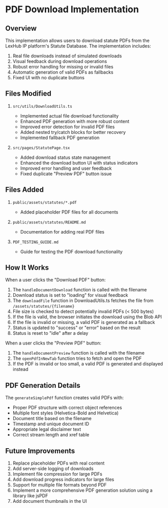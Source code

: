 # PDF Download Implementation

## Overview

This implementation allows users to download statute PDFs from the LexHub IP platform's Statute Database. The implementation includes:

1. Real file downloads instead of simulated downloads
2. Visual feedback during download operations
3. Robust error handling for missing or invalid files
4. Automatic generation of valid PDFs as fallbacks
5. Fixed UI with no duplicate buttons

## Files Modified

1. `src/utils/DownloadUtils.ts`
   - Implemented actual file download functionality
   - Enhanced PDF generation with more robust content
   - Improved error detection for invalid PDF files
   - Added nested try/catch blocks for better recovery
   - Implemented fallback PDF generation

2. `src/pages/StatutePage.tsx`
   - Added download status state management
   - Enhanced the download button UI with status indicators
   - Improved error handling and user feedback
   - Fixed duplicate "Preview PDF" button issue

## Files Added

1. `public/assets/statutes/*.pdf`
   - Added placeholder PDF files for all documents
   
2. `public/assets/statutes/README.md`
   - Documentation for adding real PDF files

3. `PDF_TESTING_GUIDE.md`
   - Guide for testing the PDF download functionality

## How It Works

When a user clicks the "Download PDF" button:

1. The `handleDocumentDownload` function is called with the filename
2. Download status is set to "loading" for visual feedback
3. The `downloadFile` function in DownloadUtils.ts fetches the file from `/assets/statutes/{filename}`
4. File size is checked to detect potentially invalid PDFs (< 500 bytes)
5. If the file is valid, the browser initiates the download using the Blob API
6. If the file is invalid or missing, a valid PDF is generated as a fallback
7. Status is updated to "success" or "error" based on the result
8. Status is reset to "idle" after a delay

When a user clicks the "Preview PDF" button:
1. The `handleDocumentPreview` function is called with the filename
2. The `openPdfInNewTab` function tries to fetch and open the PDF
3. If the PDF is invalid or too small, a valid PDF is generated and displayed instead

## PDF Generation Details

The `generateSimplePdf` function creates valid PDFs with:
- Proper PDF structure with correct object references
- Multiple font styles (Helvetica-Bold and Helvetica)
- Document title based on the filename
- Timestamp and unique document ID
- Appropriate legal disclaimer text
- Correct stream length and xref table

## Future Improvements

1. Replace placeholder PDFs with real content
2. Add server-side logging of downloads
3. Implement file compression for large PDFs
4. Add download progress indicators for large files
5. Support for multiple file formats beyond PDF
6. Implement a more comprehensive PDF generation solution using a library like jsPDF
7. Add document thumbnails in the UI
